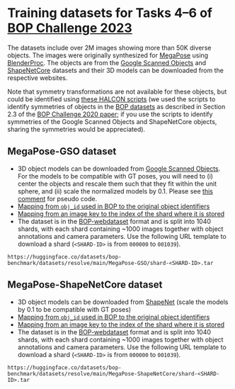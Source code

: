 # Training datasets for Tasks 4–6 of [BOP Challenge 2023](https://bop.felk.cvut.cz/challenges/bop-challenge-2023/)

The datasets include over 2M images showing more than 50K diverse objects. The images were originally synthesized for [MegaPose](https://megapose6d.github.io/) using [BlenderProc](https://github.com/DLR-RM/BlenderProc/blob/main/README_BlenderProc4BOP.md). The objects are from the [Google Scanned Objects](https://research.google/resources/datasets/scanned-objects-google-research/) and [ShapeNetCore](https://shapenet.org/) datasets and their 3D models can be downloaded from the respective websites.

Note that symmetry transformations are not available for these objects, but could be identified using [these HALCON scripts](https://github.com/thodan/bop_toolkit/issues/50#issuecomment-903632625) (we used the scripts to identify symmetries of objects in the [BOP datasets](https://bop.felk.cvut.cz/datasets) as described in Section 2.3 of the [BOP Challenge 2020 paper](https://arxiv.org/pdf/2009.07378.pdf); if you use the scripts to identify symmetries of the Google Scanned Objects and ShapeNetCore objects, sharing the symmetries would be appreciated).


## MegaPose-GSO dataset

- 3D object models can be downloaded from [Google Scanned Objects](https://research.google/resources/datasets/scanned-objects-google-research/). For the models to be compatible with GT poses, you will need to (i) center the objects and rescale them such that they fit within the unit sphere, and (ii) scale the normalized models by 0.1. Please see [this comment](https://github.com/thodan/bop_toolkit/issues/98#issuecomment-1718257952) for pseudo code.
- [Mapping from `obj_id` used in BOP to the original object identifiers](https://huggingface.co/datasets/bop-benchmark/datasets/resolve/main/MegaPose-GSO/gso_models.json)
- [Mapping from an image key to the index of the shard where it is stored](https://huggingface.co/datasets/bop-benchmark/datasets/resolve/main/MegaPose-GSO/key_to_shard.json)
- The dataset is in the [BOP-webdataset](https://github.com/thodan/bop_toolkit/tree/master/bop_toolkit_lib/dataset/bop_webdataset.py) format and is split into 1040 shards, with each shard containing ~1000 images together with object annotations and camera parameters. Use the following URL template to download a shard (`<SHARD-ID>` is from `000000` to `001039`).
```
https://huggingface.co/datasets/bop-benchmark/datasets/resolve/main/MegaPose-GSO/shard-<SHARD-ID>.tar
```


## MegaPose-ShapeNetCore dataset

- 3D object models can be downloaded from [ShapeNet](https://shapenet.org/) (scale the models by 0.1 to be compatible with GT poses)
- [Mapping from `obj_id` used in BOP to the original object identifiers](https://huggingface.co/datasets/bop-benchmark/datasets/resolve/main/MegaPose-ShapeNetCore/shapenet_models.json)
- [Mapping from an image key to the index of the shard where it is stored](https://huggingface.co/datasets/bop-benchmark/datasets/resolve/main/MegaPose-ShapeNetCore/key_to_shard.json)
- The dataset is in the [BOP-webdataset](https://github.com/thodan/bop_toolkit/tree/master/bop_toolkit_lib/dataset/bop_webdataset.py) format and is split into 1040 shards, with each shard containing ~1000 images together with object annotations and camera parameters. Use the following URL template to download a shard (`<SHARD-ID>` is from `000000` to `001039`).
```
https://huggingface.co/datasets/bop-benchmark/datasets/resolve/main/MegaPose-ShapeNetCore/shard-<SHARD-ID>.tar
```
